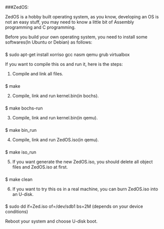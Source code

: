 ###ZedOS:

ZedOS is a hobby built operating system, as you know, developing an OS is not an easy stuff, 
you may need to know a little bit of Assembly programming and C programming.

Before you build your own operating system, you need to install some softwares(In Ubuntu or Debian) as follows: 
###
 $ sudo apt-get install xorriso gcc nasm qemu grub virtualbox

If you want to compile this os and run it, here is the steps:

1. Compile and link all files. 
###
 $ make 

2. Compile, link and run kernel.bin(in bochs).
###
 $ make bochs-run 

3. Compile, link and run kernel.bin(in qemu).
###
 $ make bin_run 

4. Compile, link and run ZedOS.iso(in qemu).
### 
 $ make iso_run 

5. If you want generate the new ZedOS.iso, you should delete all object files and ZedOS.iso at first.  
### 
 $ make clean 

6. If you want to try this os in a real machine, you can burn ZedOS.iso into an U-disk. 
### 
 $ sudo dd if=Zed.iso of=/dev/sdb1 bs=2M (depends on your device conditions)
 
 Reboot your system and choose U-disk boot.
